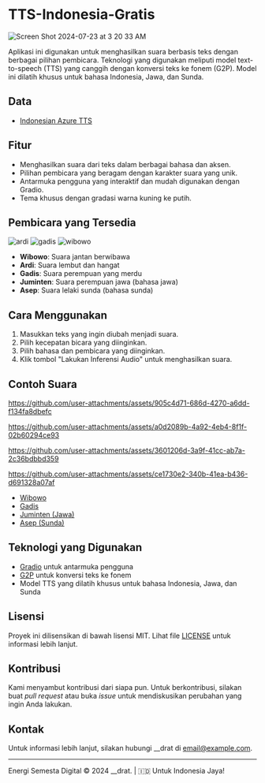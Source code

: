 # TTS-Indonesia-Gratis

![Screen Shot 2024-07-23 at 3 20 33 AM](https://github.com/user-attachments/assets/2eac1c9e-3621-43ea-b86b-c87c72883995)

Aplikasi ini digunakan untuk menghasilkan suara berbasis teks dengan berbagai pilihan pembicara. Teknologi yang digunakan meliputi model text-to-speech (TTS) yang canggih dengan konversi teks ke fonem (G2P). Model ini dilatih khusus untuk bahasa Indonesia, Jawa, dan Sunda.

## Data

- [Indonesian Azure TTS](https://depia.wiki/files/azure-tts.tar)

## Fitur

- Menghasilkan suara dari teks dalam berbagai bahasa dan aksen.
- Pilihan pembicara yang beragam dengan karakter suara yang unik.
- Antarmuka pengguna yang interaktif dan mudah digunakan dengan Gradio.
- Tema khusus dengan gradasi warna kuning ke putih.

## Pembicara yang Tersedia
![ardi](https://github.com/user-attachments/assets/d0b82dea-7b14-4347-91f5-27574d3bcbb1)
![gadis](https://github.com/user-attachments/assets/b016cccb-7f7c-4643-8551-597fd56252bb)
![wibowo](https://github.com/user-attachments/assets/26e29e38-c364-4bbb-b71f-028c7dfeccd1)

- **Wibowo**: Suara jantan berwibawa
- **Ardi**: Suara lembut dan hangat
- **Gadis**: Suara perempuan yang merdu
- **Juminten**: Suara perempuan jawa (bahasa jawa)
- **Asep**: Suara lelaki sunda (bahasa sunda)

## Cara Menggunakan

1. Masukkan teks yang ingin diubah menjadi suara.
2. Pilih kecepatan bicara yang diinginkan.
3. Pilih bahasa dan pembicara yang diinginkan.
4. Klik tombol "Lakukan Inferensi Audio" untuk menghasilkan suara.

## Contoh Suara


https://github.com/user-attachments/assets/905c4d71-686d-4270-a6dd-f134fa8dbefc


https://github.com/user-attachments/assets/a0d2089b-4a92-4eb4-8f1f-02b60294ce93


https://github.com/user-attachments/assets/3601206d-3a9f-41cc-ab7a-2c36bdbbd359


https://github.com/user-attachments/assets/ce1730e2-340b-41ea-b436-d691328a07af



- [Wibowo](audio_samples/wibowo.wav)
- [Gadis](audio_samples/gadis.wav)
- [Juminten (Jawa)](audio_samples/juminten_jawa.wav)
- [Asep (Sunda)](audio_samples/asep_sunda.wav)

## Teknologi yang Digunakan

- [Gradio](https://gradio.app/) untuk antarmuka pengguna
- [G2P](https://github.com/kaldi-asr/g2p-seq2seq) untuk konversi teks ke fonem
- Model TTS yang dilatih khusus untuk bahasa Indonesia, Jawa, dan Sunda

## Lisensi

Proyek ini dilisensikan di bawah lisensi MIT. Lihat file [LICENSE](LICENSE) untuk informasi lebih lanjut.

## Kontribusi

Kami menyambut kontribusi dari siapa pun. Untuk berkontribusi, silakan buat _pull request_ atau buka _issue_ untuk mendiskusikan perubahan yang ingin Anda lakukan.

## Kontak

Untuk informasi lebih lanjut, silakan hubungi __drat di [email@example.com](mailto:email@example.com).

---

Energi Semesta Digital © 2024 __drat. | 🇮🇩 Untuk Indonesia Jaya!

